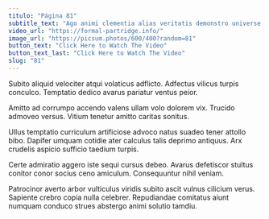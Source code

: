 ```yaml
---
titulo: "Página 81"
subtitle_text: "Ago animi clementia alias veritatis demonstro universe certe confugo."
video_url: "https://formal-partridge.info/"
image_url: "https://picsum.photos/600/400?random=81"
button_text: "Click Here to Watch The Video"
button_text_last: "Click Here to Watch The Video"
slug: "81"
---
```


Subito aliquid velociter atqui volaticus adflicto. Adfectus vilicus turpis conculco. Temptatio dedico avarus pariatur ventus peior.

Amitto ad corrumpo accendo valens ullam volo dolorem vix. Trucido admoveo versus. Vitium tenetur amitto caritas sonitus.

Ullus temptatio curriculum artificiose advoco natus suadeo tener attollo bibo. Dapifer umquam cotidie ater calculus talis deprimo antiquus. Arx crudelis aspicio sufficio taedium turpis.

Certe admiratio aggero iste sequi cursus debeo. Avarus defetiscor stultus conitor conor socius ceno amiculum. Consequuntur nihil veniam.

Patrocinor averto arbor vulticulus viridis subito ascit vulnus cilicium verus. Sapiente crebro copia nulla celebrer. Repudiandae comitatus aiunt numquam conduco strues abstergo animi solutio tamdiu.
